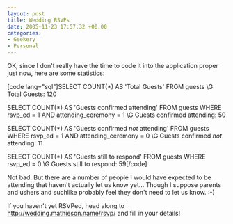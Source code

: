 ```yaml
---
layout: post
title: Wedding RSVPs
date: 2005-11-23 17:57:32 +00:00
categories:
- Geekery
- Personal
---
```

OK, since I don't really have the time to code it into the application proper just now, here are some statistics:

[code lang="sql"]SELECT COUNT(*) AS 'Total Guests'
    FROM guests \G
Total Guests: 120

SELECT COUNT(*) AS 'Guests confirmed attending'
    FROM guests
    WHERE rsvp_ed = 1 AND attending_ceremony = 1 \G
Guests confirmed attending: 50

SELECT COUNT(*) AS 'Guests confirmed *not* attending'
    FROM guests
    WHERE rsvp_ed = 1 AND attending_ceremony = 0 \G
Guests confirmed *not* attending: 11

SELECT COUNT(*) AS 'Guests still to respond'
    FROM guests
    WHERE rsvp_ed = 0 \G
Guests still to respond: 59[/code]

Not bad.  But there are a number of people I would have expected to be attending that haven't actually let us know yet...  Though I suppose parents and ushers and suchlike probably feel they don't need to let us know. :-)

If you haven't yet RSVPed, head along to <a href="http://wedding.mathieson.name/rsvp/">http://wedding.mathieson.name/rsvp/</a> and fill in your details!
